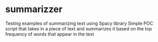 # summarizzer
Testing examples of summarizing text using Spacy library
Simple POC script that takes in a piece of text and summarizes it based on the top frequency of words that appear in the text
